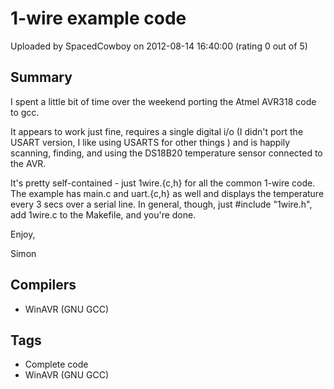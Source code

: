# 1-wire example code

Uploaded by SpacedCowboy on 2012-08-14 16:40:00 (rating 0 out of 5)

## Summary

I spent a little bit of time over the weekend porting the Atmel AVR318 code to gcc. 


It appears to work just fine, requires a single digital i/o (I didn't port the USART version, I like using USARTS for other things ) and is happily scanning, finding, and using the DS18B20 temperature sensor connected to the AVR. 


It's pretty self-contained - just 1wire.{c,h} for all the common 1-wire code. The example has main.c and uart.{c,h} as well and displays the temperature every 3 secs over a serial line. In general, though, just #include "1wire.h", add 1wire.c to the Makefile, and you're done. 


Enjoy,  

Simon

## Compilers

- WinAVR (GNU GCC)

## Tags

- Complete code
- WinAVR (GNU GCC)
